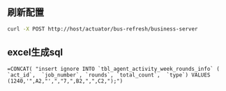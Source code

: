 ## 刷新配置

```bash
curl -X POST http://host/actuator/bus-refresh/business-server
```

## excel生成sql

```
=CONCAT( "insert ignore INTO `tbl_agent_activity_week_rounds_info` ( `act_id`,  `job_number`, `rounds`, `total_count`,  `type`) VALUES (1240,'",A2,"',","7,",B2,",",C2,");")
```

